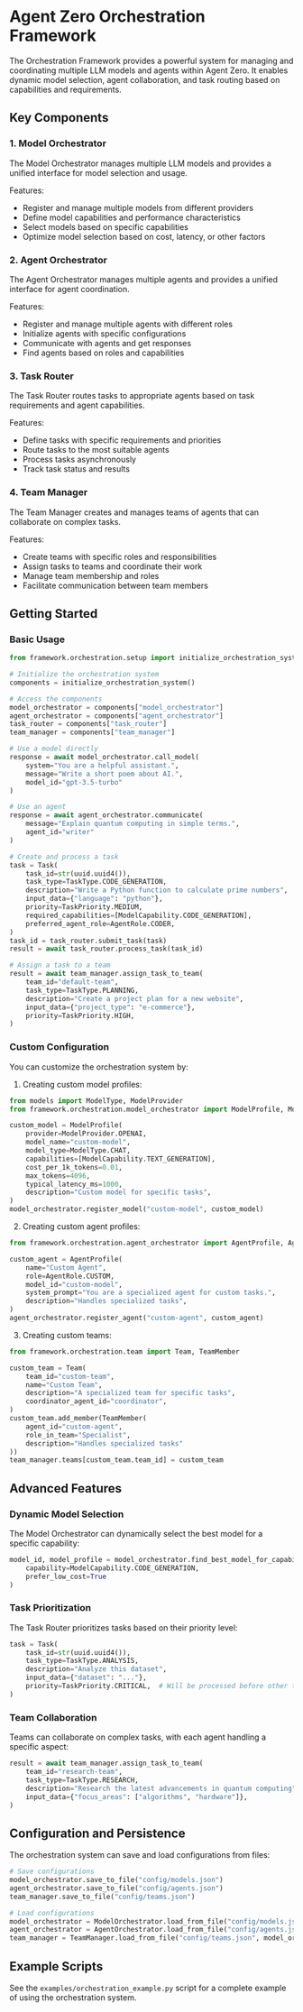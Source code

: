 # Agent Zero Orchestration Framework

The Orchestration Framework provides a powerful system for managing and coordinating multiple LLM models and agents within Agent Zero. It enables dynamic model selection, agent collaboration, and task routing based on capabilities and requirements.

## Key Components

### 1. Model Orchestrator

The Model Orchestrator manages multiple LLM models and provides a unified interface for model selection and usage.

Features:
- Register and manage multiple models from different providers
- Define model capabilities and performance characteristics
- Select models based on specific capabilities
- Optimize model selection based on cost, latency, or other factors

### 2. Agent Orchestrator

The Agent Orchestrator manages multiple agents and provides a unified interface for agent coordination.

Features:
- Register and manage multiple agents with different roles
- Initialize agents with specific configurations
- Communicate with agents and get responses
- Find agents based on roles and capabilities

### 3. Task Router

The Task Router routes tasks to appropriate agents based on task requirements and agent capabilities.

Features:
- Define tasks with specific requirements and priorities
- Route tasks to the most suitable agents
- Process tasks asynchronously
- Track task status and results

### 4. Team Manager

The Team Manager creates and manages teams of agents that can collaborate on complex tasks.

Features:
- Create teams with specific roles and responsibilities
- Assign tasks to teams and coordinate their work
- Manage team membership and roles
- Facilitate communication between team members

## Getting Started

### Basic Usage

```python
from framework.orchestration.setup import initialize_orchestration_system

# Initialize the orchestration system
components = initialize_orchestration_system()

# Access the components
model_orchestrator = components["model_orchestrator"]
agent_orchestrator = components["agent_orchestrator"]
task_router = components["task_router"]
team_manager = components["team_manager"]

# Use a model directly
response = await model_orchestrator.call_model(
    system="You are a helpful assistant.",
    message="Write a short poem about AI.",
    model_id="gpt-3.5-turbo"
)

# Use an agent
response = await agent_orchestrator.communicate(
    message="Explain quantum computing in simple terms.",
    agent_id="writer"
)

# Create and process a task
task = Task(
    task_id=str(uuid.uuid4()),
    task_type=TaskType.CODE_GENERATION,
    description="Write a Python function to calculate prime numbers",
    input_data={"language": "python"},
    priority=TaskPriority.MEDIUM,
    required_capabilities=[ModelCapability.CODE_GENERATION],
    preferred_agent_role=AgentRole.CODER,
)
task_id = task_router.submit_task(task)
result = await task_router.process_task(task_id)

# Assign a task to a team
result = await team_manager.assign_task_to_team(
    team_id="default-team",
    task_type=TaskType.PLANNING,
    description="Create a project plan for a new website",
    input_data={"project_type": "e-commerce"},
    priority=TaskPriority.HIGH,
)
```

### Custom Configuration

You can customize the orchestration system by:

1. Creating custom model profiles:
```python
from models import ModelType, ModelProvider
from framework.orchestration.model_orchestrator import ModelProfile, ModelCapability

custom_model = ModelProfile(
    provider=ModelProvider.OPENAI,
    model_name="custom-model",
    model_type=ModelType.CHAT,
    capabilities=[ModelCapability.TEXT_GENERATION],
    cost_per_1k_tokens=0.01,
    max_tokens=4096,
    typical_latency_ms=1000,
    description="Custom model for specific tasks",
)
model_orchestrator.register_model("custom-model", custom_model)
```

2. Creating custom agent profiles:
```python
from framework.orchestration.agent_orchestrator import AgentProfile, AgentRole

custom_agent = AgentProfile(
    name="Custom Agent",
    role=AgentRole.CUSTOM,
    model_id="custom-model",
    system_prompt="You are a specialized agent for custom tasks.",
    description="Handles specialized tasks",
)
agent_orchestrator.register_agent("custom-agent", custom_agent)
```

3. Creating custom teams:
```python
from framework.orchestration.team import Team, TeamMember

custom_team = Team(
    team_id="custom-team",
    name="Custom Team",
    description="A specialized team for specific tasks",
    coordinator_agent_id="coordinator",
)
custom_team.add_member(TeamMember(
    agent_id="custom-agent",
    role_in_team="Specialist",
    description="Handles specialized tasks"
))
team_manager.teams[custom_team.team_id] = custom_team
```

## Advanced Features

### Dynamic Model Selection

The Model Orchestrator can dynamically select the best model for a specific capability:

```python
model_id, model_profile = model_orchestrator.find_best_model_for_capability(
    capability=ModelCapability.CODE_GENERATION,
    prefer_low_cost=True
)
```

### Task Prioritization

The Task Router prioritizes tasks based on their priority level:

```python
task = Task(
    task_id=str(uuid.uuid4()),
    task_type=TaskType.ANALYSIS,
    description="Analyze this dataset",
    input_data={"dataset": "..."},
    priority=TaskPriority.CRITICAL,  # Will be processed before other tasks
)
```

### Team Collaboration

Teams can collaborate on complex tasks, with each agent handling a specific aspect:

```python
result = await team_manager.assign_task_to_team(
    team_id="research-team",
    task_type=TaskType.RESEARCH,
    description="Research the latest advancements in quantum computing",
    input_data={"focus_areas": ["algorithms", "hardware"]},
)
```

## Configuration and Persistence

The orchestration system can save and load configurations from files:

```python
# Save configurations
model_orchestrator.save_to_file("config/models.json")
agent_orchestrator.save_to_file("config/agents.json")
team_manager.save_to_file("config/teams.json")

# Load configurations
model_orchestrator = ModelOrchestrator.load_from_file("config/models.json")
agent_orchestrator = AgentOrchestrator.load_from_file("config/agents.json", model_orchestrator)
team_manager = TeamManager.load_from_file("config/teams.json", model_orchestrator, agent_orchestrator, task_router)
```

## Example Scripts

See the `examples/orchestration_example.py` script for a complete example of using the orchestration system.
